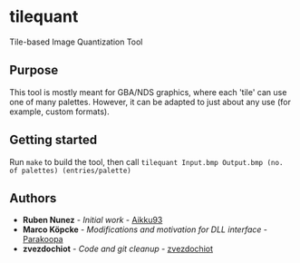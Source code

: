 # tilequant
Tile-based Image Quantization Tool

## Purpose
This tool is mostly meant for GBA/NDS graphics, where each 'tile' can use one of many palettes. However, it can be adapted to just about any use (for example, custom formats).

## Getting started
Run `make` to build the tool, then call `tilequant Input.bmp Output.bmp (no. of palettes) (entries/palette)`

## Authors
* **Ruben Nunez** - *Initial work* - [Aikku93](https://github.com/Aikku93)
* **Marco Köpcke** - *Modifications and motivation for DLL interface* - [Parakoopa](https://github.com/Parakoopa)
 * **zvezdochiot** - *Code and git cleanup* - [zvezdochiot](https://github.com/zvezdochiot)
